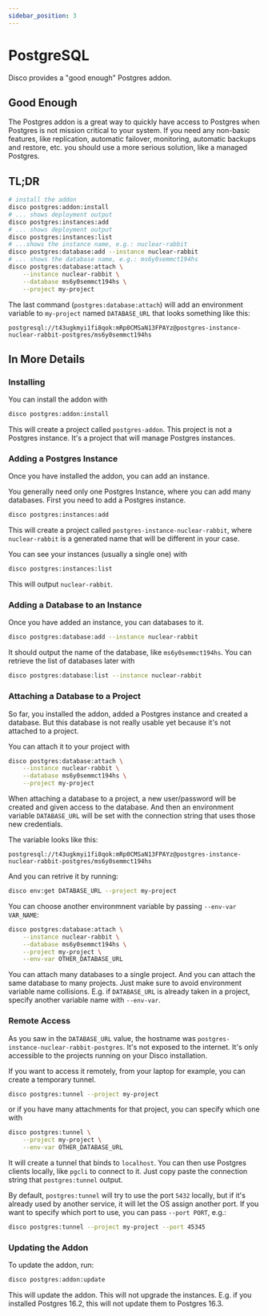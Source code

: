 ```yaml
---
sidebar_position: 3
---
```


# PostgreSQL

Disco provides a "good enough" Postgres addon.

## Good Enough

The Postgres addon is a great way to quickly have access to Postgres when Postgres is not mission critical to your system. If you need any non-basic features, like replication, automatic failover, monitoring, automatic backups and restore, etc. you should use a more serious solution, like a managed Postgres.

## TL;DR

```bash
# install the addon
disco postgres:addon:install
# ... shows deployment output
disco postgres:instances:add
# ... shows deployment output
disco postgres:instances:list
# ...shows the instance name, e.g.: nuclear-rabbit
disco postgres:database:add --instance nuclear-rabbit
# ... shows the database name, e.g.: ms6y0semmct194hs
disco postgres:database:attach \
    --instance nuclear-rabbit \
    --database ms6y0semmct194hs \
    --project my-project
```

The last command (`postgres:database:attach`) will add an environment variable to `my-project` named `DATABASE_URL` that looks something like this:

```
postgresql://t43ugkmyi1fi8qok:mRp0CMSaN13FPAYz@postgres-instance-nuclear-rabbit-postgres/ms6y0semmct194hs
```

## In More Details

### Installing
You can install the addon with

```bash
disco postgres:addon:install
```

This will create a project called `postgres-addon`. This project is not a Postgres instance. It's a project that will manage Postgres instances.

### Adding a Postgres Instance

Once you have installed the addon, you can add an instance.

You generally need only one Postgres Instance, where you can add many databases. First you need to add a Postgres instance.

```bash
disco postgres:instances:add
```
This will create a project called `postgres-instance-nuclear-rabbit`, where `nuclear-rabbit` is a generated name that will be different in your case.

You can see your instances (usually a single one) with 
```bash
disco postgres:instances:list
```

This will output `nuclear-rabbit`.

### Adding a Database to an Instance

Once you have added an instance, you can databases to it.

```bash
disco postgres:database:add --instance nuclear-rabbit
```

It should output the name of the database, like `ms6y0semmct194hs`. You can retrieve the list of databases later with
```bash
disco postgres:database:list --instance nuclear-rabbit
```

### Attaching a Database to a Project

So far, you installed the addon, added a Postgres instance and created a database. But this database is not really usable yet because it's not attached to a project.

You can attach it to your project with

```bash
disco postgres:database:attach \
    --instance nuclear-rabbit \
    --database ms6y0semmct194hs \
    --project my-project
```

When attaching a database to a project, a new user/password will be created and given access to the database. And then an environment variable `DATABASE_URL` will be set with the connection string that uses those new credentials.

The variable looks like this:
```
postgresql://t43ugkmyi1fi8qok:mRp0CMSaN13FPAYz@postgres-instance-nuclear-rabbit-postgres/ms6y0semmct194hs
```

And you can retrive it by running:
```bash
disco env:get DATABASE_URL --project my-project
```

You can choose another environmnent variable by passing `--env-var VAR_NAME`:

```bash
disco postgres:database:attach \
    --instance nuclear-rabbit \
    --database ms6y0semmct194hs \
    --project my-project \
    --env-var OTHER_DATABASE_URL
```

You can attach many databases to a single project. And you can attach the same database to many projects. Just make sure to avoid environment variable name collisions. E.g. if `DATABASE_URL` is already taken in a project, specify another variable name with `--env-var`.

### Remote Access

As you saw in the `DATABASE_URL` value, the hostname was `postgres-instance-nuclear-rabbit-postgres`. It's not exposed to the internet. It's only accessible to the projects running on your Disco installation.

If you want to access it remotely, from your laptop for example, you can create a temporary tunnel.

```bash
disco postgres:tunnel --project my-project
```
or if you have many attachments for that project, you can specify which one with
```bash
disco postgres:tunnel \
    --project my-project \
    --env-var OTHER_DATABASE_URL
```

It will create a tunnel that binds to `localhost`. You can then use Postgres clients locally, like `pgcli` to connect to it. Just copy paste the connection string that `postgres:tunnel` output.

By default, `postgres:tunnel` will try to use the port `5432` locally, but if it's already used by another service, it will let the OS assign another port. If you want to specify which port to use, you can pass `--port PORT`, e.g.:

```bash
disco postgres:tunnel --project my-project --port 45345
```

### Updating the Addon

To update the addon, run:

```bash
disco postgres:addon:update
```

This will update the addon. This will not upgrade the instances. E.g. if you installed Postgres 16.2, this will not update them to Postgres 16.3.

